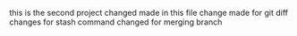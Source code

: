 this is the second project
changed made in this file
change made for git diff
changes for stash command
changed for merging branch

